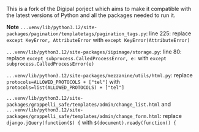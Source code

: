 This is a fork of the Digipal porject which aims to make it compatible with the latest versions of Python and all the packages needed to run it.

**Note**
`...venv/lib/python3.12/site-packages/pagination/templatetags/pagination_tags.py`: line 225: replace `except KeyError, AttributeError` with `except KeyError(AttributeError)`

`...venv/lib/python3.12/site-packages/iipimage/storage.py`: line 80: replace `except subprocess.CalledProcessError, e:` with `except subprocess.CalledProcessError(e)`

`...venv/lib/python3.12/site-packages/mezzanine/utils/html.py`: replace `protocols=ALLOWED_PROTOCOLS + ["tel"]` with `protocols=list(ALLOWED_PROTOCOLS) + ["tel"]`

`...venv/lib/python3.12/site-packages/grappelli_safe/templates/admin/change_list.html` and `...venv/lib/python3.12/site-packages/grappelli_safe/templates/admin/change_form.html`: replace `django.jQuery(function($) {` with `$(document).ready(function() {`
